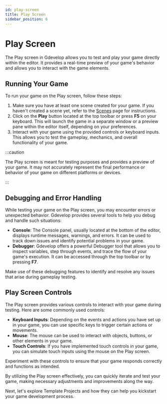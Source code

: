 ```yaml
---
id: play-screen
title: Play Screen
sidebar_position: 6
---
```


# Play Screen

The Play screen in Gdevelop allows you to test and play your game directly within the editor. It provides a real-time preview of your game's behavior and allows you to interact with the game elements.

## Running Your Game

To run your game on the Play screen, follow these steps:

1. Make sure you have at least one scene created for your game. If you haven't created a scene yet, refer to the [Scenes](./scenes) page for instructions.
2. Click on the **Play** button located at the top toolbar or press **F5** on your keyboard. This will launch the game in a separate window or a preview pane within the editor itself, depending on your preferences.
3. Interact with your game using the provided controls or keyboard inputs. This allows you to test the gameplay, mechanics, and overall functionality of your game.

:::caution

The Play screen is meant for testing purposes and provides a preview of your game. It may not accurately represent the final performance or behavior of your game on different platforms or devices.

:::

## Debugging and Error Handling

While testing your game on the Play screen, you may encounter errors or unexpected behavior. Gdevelop provides several tools to help you debug and handle such situations:

- **Console**: The Console panel, usually located at the bottom of the editor, displays runtime messages, warnings, and errors. It can be used to track down issues and identify potential problems in your game.
- **Debugger**: Gdevelop offers a powerful Debugger tool that allows you to inspect variables, step through events, and trace the flow of your game's execution. It can be accessed through the top toolbar or by pressing **F7**.

Make use of these debugging features to identify and resolve any issues that arise during gameplay testing.

## Play Screen Controls

The Play screen provides various controls to interact with your game during testing. Here are some commonly used controls:

- **Keyboard Inputs**: Depending on the events and actions you have set up in your game, you can use specific keys to trigger certain actions or movements.
- **Mouse**: The mouse can be used to interact with objects, buttons, or other elements in your game.
- **Touch Controls**: If you have implemented touch controls in your game, you can simulate touch inputs using the mouse on the Play screen.

Experiment with these controls to ensure that your game responds correctly and functions as intended.

By utilizing the Play screen effectively, you can quickly iterate and test your game, making necessary adjustments and improvements along the way.

Next, let's explore Template Projects and how they can help you kickstart your game development process.
